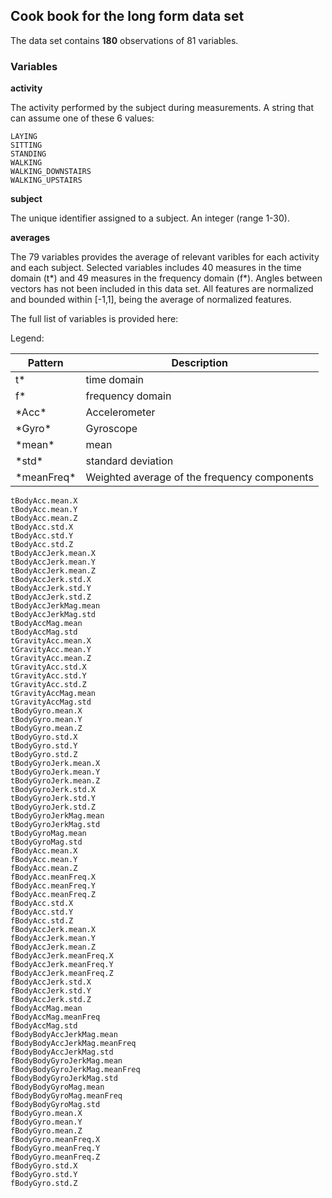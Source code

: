 ## Cook book for the **long form** data set 

The data set contains **180** observations of 81 variables.

### Variables

**activity**

  The activity performed by the subject during measurements. A string that can assume one of these 6 values:
  
    LAYING 
    SITTING 
    STANDING 
    WALKING 
    WALKING_DOWNSTAIRS 
    WALKING_UPSTAIRS
    
**subject**

  The unique identifier assigned to a subject. An integer (range 1-30).
  
**averages**

  The 79 variables provides the average of relevant varibles for each activity and each subject.
  Selected variables includes 40 measures in the time domain (t*) and 49 measures in the frequency domain (f*).
  Angles between vectors has not been included in this data set.
  All features are normalized and bounded within [-1,1], being the average of normalized features.
  
  The full list of variables is provided here:
  
  Legend:
  
   Pattern | Description 
   ------- | ----------- 
   t* | time domain 
   f* | frequency domain 
   \*Acc\* | Accelerometer 
   \*Gyro\* | Gyroscope 
   \*mean\* | mean 
   \*std\* | standard deviation 
   \*meanFreq\* | Weighted average of the frequency components 
  
  
    tBodyAcc.mean.X
    tBodyAcc.mean.Y
    tBodyAcc.mean.Z
    tBodyAcc.std.X
    tBodyAcc.std.Y
    tBodyAcc.std.Z
    tBodyAccJerk.mean.X
    tBodyAccJerk.mean.Y
    tBodyAccJerk.mean.Z
    tBodyAccJerk.std.X
    tBodyAccJerk.std.Y
    tBodyAccJerk.std.Z
    tBodyAccJerkMag.mean
    tBodyAccJerkMag.std
    tBodyAccMag.mean
    tBodyAccMag.std
    tGravityAcc.mean.X
    tGravityAcc.mean.Y
    tGravityAcc.mean.Z
    tGravityAcc.std.X
    tGravityAcc.std.Y
    tGravityAcc.std.Z
    tGravityAccMag.mean
    tGravityAccMag.std
    tBodyGyro.mean.X
    tBodyGyro.mean.Y
    tBodyGyro.mean.Z
    tBodyGyro.std.X
    tBodyGyro.std.Y
    tBodyGyro.std.Z
    tBodyGyroJerk.mean.X
    tBodyGyroJerk.mean.Y
    tBodyGyroJerk.mean.Z
    tBodyGyroJerk.std.X
    tBodyGyroJerk.std.Y
    tBodyGyroJerk.std.Z
    tBodyGyroJerkMag.mean
    tBodyGyroJerkMag.std
    tBodyGyroMag.mean
    tBodyGyroMag.std
    fBodyAcc.mean.X
    fBodyAcc.mean.Y
    fBodyAcc.mean.Z
    fBodyAcc.meanFreq.X
    fBodyAcc.meanFreq.Y
    fBodyAcc.meanFreq.Z
    fBodyAcc.std.X
    fBodyAcc.std.Y
    fBodyAcc.std.Z
    fBodyAccJerk.mean.X
    fBodyAccJerk.mean.Y
    fBodyAccJerk.mean.Z
    fBodyAccJerk.meanFreq.X
    fBodyAccJerk.meanFreq.Y
    fBodyAccJerk.meanFreq.Z
    fBodyAccJerk.std.X
    fBodyAccJerk.std.Y
    fBodyAccJerk.std.Z
    fBodyAccMag.mean
    fBodyAccMag.meanFreq
    fBodyAccMag.std
    fBodyBodyAccJerkMag.mean
    fBodyBodyAccJerkMag.meanFreq
    fBodyBodyAccJerkMag.std
    fBodyBodyGyroJerkMag.mean
    fBodyBodyGyroJerkMag.meanFreq
    fBodyBodyGyroJerkMag.std
    fBodyBodyGyroMag.mean
    fBodyBodyGyroMag.meanFreq
    fBodyBodyGyroMag.std
    fBodyGyro.mean.X
    fBodyGyro.mean.Y
    fBodyGyro.mean.Z
    fBodyGyro.meanFreq.X
    fBodyGyro.meanFreq.Y
    fBodyGyro.meanFreq.Z
    fBodyGyro.std.X
    fBodyGyro.std.Y
    fBodyGyro.std.Z


  
